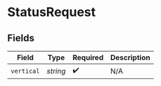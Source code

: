 # StatusRequest


## Fields

| Field              | Type               | Required           | Description        |
| ------------------ | ------------------ | ------------------ | ------------------ |
| `vertical`         | *string*           | :heavy_check_mark: | N/A                |